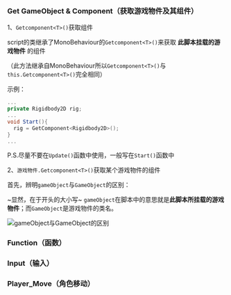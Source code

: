 ### Get GameObject & Component（获取游戏物件及其组件） 

1、`Getcomponent<T>()`获取组件 

script的类继承了MonoBehaviour的`Getcomponent<T>()`来获取 **此脚本挂载的游戏物件** 的组件 

（此方法继承自MonoBehaviour所以`Getcomponent<T>()`与`this.Getcomponent<T>()`完全相同）

示例： 

```C#
...
private Rigidbody2D rig;
...
void Start(){
  rig = GetComponent<Rigidbody2D>();
}
...
``` 

P.S.尽量不要在`Update()`函数中使用，一般写在`Start()`函数中 

2、`游戏物件.Getcomponent<T>()`获取某个游戏物件的组件 

首先，辨明`gameObject`与`GameObject`的区别： 

~显然，在于开头的大小写~ `gameObject`在脚本中的意思就是**此脚本所挂载的游戏物件**；而`GameObject`是游戏物件的类名。 

![`gameObject`与`GameObject`的区别](https://github.com/Vincent-zz/Unity/blob/main/%E5%9B%BE1.png)

### Function（函数） 


### Input（输入） 


### Player_Move（角色移动）
